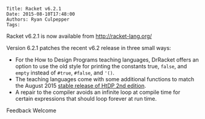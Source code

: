    Title: Racket v6.2.1
    Date: 2015-08-10T17:48:00
    Authors: Ryan Culpepper
    Tags:

Racket v6.2.1 is now available from <http://racket-lang.org/>

Version 6.2.1 patches the recent v6.2 release in three small ways:

* For the How to Design Programs teaching languages, DrRacket offers
  an option to use the old style for printing the constants true,
  `false`, and `empty` instead of `#true`, `#false`, and `'()`.
* The teaching languages come with some additional functions to match
  the August 2015
  [stable release of HtDP 2nd edition](http://www.ccs.neu.edu/home/matthias/HtDP2e/index.html).
* A repair to the compiler avoids an infinite loop at compile time for certain expressions that should loop forever at run time.

Feedback Welcome
